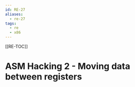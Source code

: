 ```yaml
---
id: RE-27
aliases:
  - re-27
tags:
  - re
  - x86
---
```


[[RE-TOC]]

# ASM Hacking 2 - Moving data between registers
